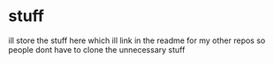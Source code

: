 # stuff
ill store the stuff here which ill link in the readme for my other repos so people dont have to clone the unnecessary stuff

